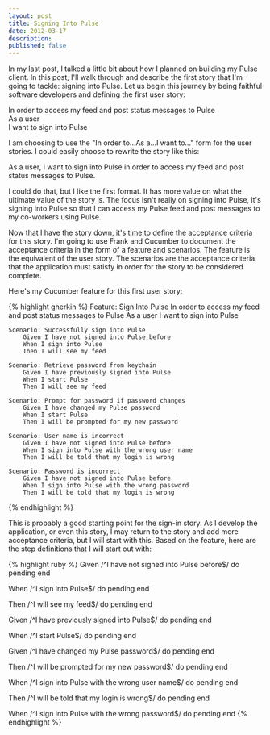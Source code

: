 ```yaml
---
layout: post
title: Signing Into Pulse
date: 2012-03-17
description:
published: false
---
```

In my last post, I talked a little bit about how I planned on building my
Pulse client. In this post, I'll walk through and describe the first story
that I'm going to tackle: signing into Pulse. Let us begin this journey by
being faithful software developers and defining the first user story:

<div class="well">
    <p>
        In order to access my feed and post status messages to Pulse<br/>
        As a user<br/>
        I want to sign into Pulse
    </p>
</div>

I am choosing to use the "In order to...As a...I want to..." form for the user
stories. I could easily choose to rewrite the story like this:

<div class="well">
    <p>
        As a user, I want to sign into Pulse in order to access my feed and
        post status messages to Pulse.
    </p>
</div>

I could do that, but I like the first format. It has more value on what the
ultimate value of the story is. The focus isn't really on signing into Pulse,
it's signing into Pulse so that I can access my Pulse feed and post messages
to my co-workers using Pulse.

Now that I have the story down, it's time to define the acceptance criteria for
this story. I'm going to use Frank and Cucumber to document the acceptance
criteria in the form of a feature and scenarios. The feature is the equivalent
of the user story. The scenarios are the acceptance criteria that the
application must satisfy in order for the story to be considered complete.

Here's my Cucumber feature for this first user story:

{% highlight gherkin %}
Feature: Sign Into Pulse
    In order to access my feed and post status messages to Pulse
    As a user
    I want to sign into Pulse

    Scenario: Successfully sign into Pulse
        Given I have not signed into Pulse before
        When I sign into Pulse
        Then I will see my feed

    Scenario: Retrieve password from keychain
        Given I have previously signed into Pulse
        When I start Pulse
        Then I will see my feed

    Scenario: Prompt for password if password changes
        Given I have changed my Pulse password
        When I start Pulse
        Then I will be prompted for my new password

    Scenario: User name is incorrect
        Given I have not signed into Pulse before
        When I sign into Pulse with the wrong user name
        Then I will be told that my login is wrong

    Scenario: Password is incorrect
        Given I have not signed into Pulse before
        When I sign into Pulse with the wrong password
        Then I will be told that my login is wrong
{% endhighlight %}

This is probably a good starting point for the sign-in story. As I develop
the application, or even this story, I may return to the story and add more
acceptance criteria, but I will start with this. Based on the feature, here
are the step definitions that I will start out with:

{% highlight ruby %}
Given /^I have not signed into Pulse before$/ do
  pending
end

When /^I sign into Pulse$/ do
  pending
end

Then /^I will see my feed$/ do
  pending
end

Given /^I have previously signed into Pulse$/ do
  pending
end

When /^I start Pulse$/ do
  pending
end

Given /^I have changed my Pulse password$/ do
  pending
end

Then /^I will be prompted for my new password$/ do
  pending
end

When /^I sign into Pulse with the wrong user name$/ do
  pending
end

Then /^I will be told that my login is wrong$/ do
  pending
end

When /^I sign into Pulse with the wrong password$/ do
  pending
end
{% endhighlight %}